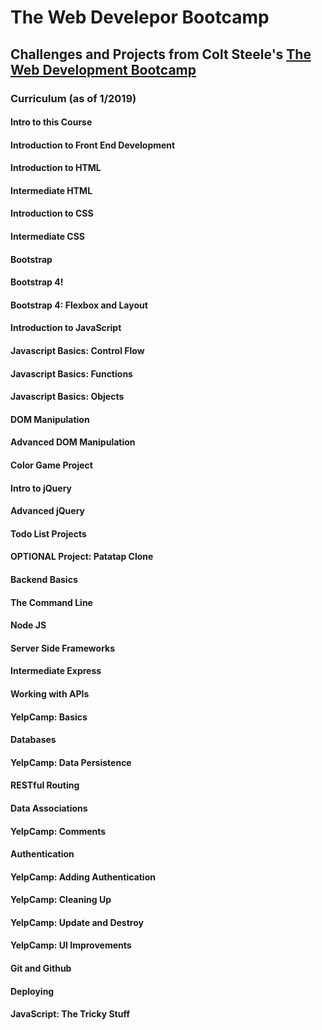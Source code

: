 # The Web Develepor Bootcamp

## Challenges and Projects from Colt Steele's [The Web Development Bootcamp](https://www.udemy.com/the-web-developer-bootcamp/learn/v4/content)

### Curriculum (as of 1/2019)

#### Intro to this Course

#### Introduction to Front End Development

#### Introduction to HTML

#### Intermediate HTML

#### Introduction to CSS

#### Intermediate CSS

#### Bootstrap

#### Bootstrap 4!

#### Bootstrap 4: Flexbox and Layout

####  Introduction to JavaScript

#### Javascript Basics: Control Flow

#### Javascript Basics: Functions

#### Javascript Basics: Objects

#### DOM Manipulation

#### Advanced DOM Manipulation

#### Color Game Project

#### Intro to jQuery

#### Advanced jQuery

#### Todo List Projects

#### OPTIONAL Project: Patatap Clone

#### Backend Basics

#### The Command Line

#### Node JS

#### Server Side Frameworks

#### Intermediate Express

#### Working with APIs

#### YelpCamp: Basics

#### Databases

#### YelpCamp: Data Persistence

#### RESTful Routing

#### Data Associations

#### YelpCamp: Comments

#### Authentication

#### YelpCamp: Adding Authentication

#### YelpCamp: Cleaning Up

#### YelpCamp: Update and Destroy

#### YelpCamp: UI Improvements

#### Git and Github

#### Deploying

#### JavaScript: The Tricky Stuff
